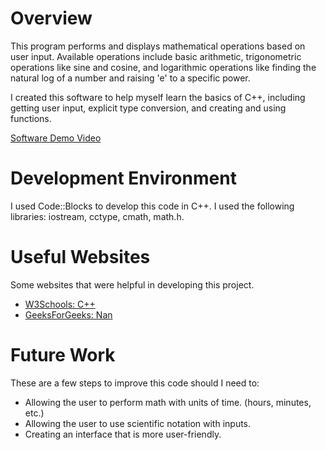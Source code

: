 # Overview

This program performs and displays mathematical operations based on user input. Available operations include basic arithmetic, trigonometric operations like sine and cosine, and logarithmic operations like finding the natural log of a number and raising 'e' to a specific power.

I created this software to help myself learn the basics of C++, including getting user input, explicit type conversion, and creating and using functions.

[Software Demo Video](https://youtu.be/YkJPRbbiosg)

# Development Environment

I used Code::Blocks to develop this code in C++. I used the following libraries: iostream, cctype, cmath, math.h.

# Useful Websites

Some websites that were helpful in developing this project.

- [W3Schools: C++](https://www.w3schools.com/cpp/default.asp)
- [GeeksForGeeks: Nan](https://www.geeksforgeeks.org/nan-in-cpp-what-is-it-and-how-to-check-for-it/)

# Future Work

These are a few steps to improve this code should I need to:

- Allowing the user to perform math with units of time. (hours, minutes, etc.)
- Allowing the user to use scientific notation with inputs.
- Creating an interface that is more user-friendly.